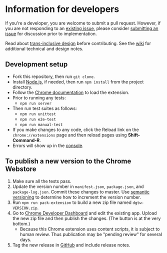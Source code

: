 # Information for developers

If you're a developer, you are welcome to submit a pull request. However, if you are not responding to an [existing issue](https://github.com/ProfJanetDavis/degender-the-web/issues), please consider [submitting an issue](https://github.com/ProfJanetDavis/degender-the-web/issues/new) for discussion prior to implementation.

Read about [trans-inclusive design](https://alistapart.com/article/trans-inclusive-design) before contributing.
See the [wiki](https://github.com/ProfJanetDavis/degender-the-web/wiki) for additional technical and design notes.

## Development setup

-   Fork this repository, then run `git clone`.
-   Install [Node.js](https://nodejs.org/en/download/), if needed, then run `npm install` from the project directory.
-   Follow the [Chrome documentation](https://developer.chrome.com/extensions/getstarted#unpacked) to load the extension.
-   Prior to running any tests:
    -   `npm run server`
-   Then run test suites as follows:
    -   `npm run unittest`
    -   `npm run e2e-test`
    -   `npm run manual-test`
-   If you make changes to any code, click the Reload link on the `chrome://extensions` page and then reload pages using **Shift-Command-R**.
-   Errors will show up in the [console](https://developers.google.com/web/tools/chrome-devtools/console/).

## To publish a new version to the Chrome Webstore

1. Make sure all the tests pass.
1. Update the version number in `manifest.json`, `package.json`, and `package-log.json`. Commit these changes to master.
   Use [semantic versioning](http://semver.org/) to determine how to increment the version number.
1. Run `npm run pack-extension` to build a new zip file named `dgtw-VERSION.zip`.
1. Go to [Chrome Developer Dashboard](https://chrome.google.com/webstore/developer/dashboard) and edit the existing app. Upload the new zip file and then publish the changes. (The button is at the very bottom.)
    - Because this Chrome extension uses content scripts, it is subject to human review. Thus publication may be "pending review" for several days.
1. Tag the new release in [GitHub](https://github.com/glam-lab/degender-the-web/releases) and include release notes.
